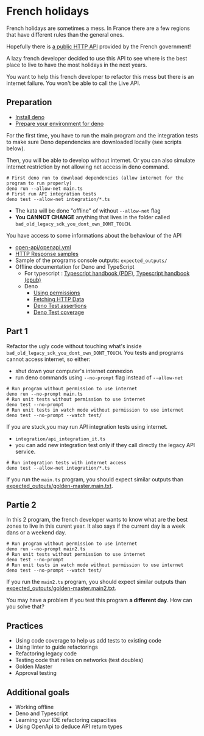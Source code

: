 # French holidays

French holidays are sometimes a mess.
In France there are a few regions that have different rules than the general ones.

Hopefully there is [a public HTTP API](https://api.gouv.fr/documentation/jours-feries) provided by the French government!

A lazy french developer decided to use this API to see where is the best place to live to have the most holidays in the next years.

You want to help this french developer to refactor this mess but there is an internet failure.
You won't be able to call the Live API.

## Preparation


- [Install deno](https://deno.land/#installation)
- [Prepare your environment for deno](https://deno.land/manual@v1.25.2/getting_started/setup_your_environment)

For the first time, you have to run the main program and the integration tests to make sure Deno dependencies are downloaded locally (see scripts below).

Then, you will be able to develop without internet.
Or you can also simulate internet restriction by not allowing net access in deno command.

```shell
# First deno run to download dependencies (allow internet for the program to run properly)
deno run --allow-net main.ts
# First run API integration tests
deno test --allow-net integration/*.ts
```

- The kata will be done "offline" of without `--allow-net` flag
- **You CANNOT CHANGE** anything that lives in the folder called `bad_old_legacy_sdk_you_dont_own_DONT_TOUCH`.

You have access to some informations about the behaviour of the API

- [open-api/openapi.yml](open-api/openapi.yml)
- [HTTP Response samples](open-api/exemples/Exemples.md)
- Sample of the programs console outputs: `expected_outputs/`
- Offline documentation for Deno and TypeScript
  - For typescript : [Typescript handbook (PDF)](offline_docs/typescript-handbook.pdf), [Typescript handbook (epub)](offline_docs/typescript-handbook.epub)
  - Deno
    - [Using permissions](offline_docs/deno_permissions.md)
    - [Fetching HTTP Data](offline_docs/deno_fetch_data.md)
    - [Deno Test assertions](offline_docs/deno_testing_assertions.md)
    - [Deno Test coverage](offline_docs/deno_testing_coverage.md)


## Part 1

Refactor the ugly code without touching what's inside `bad_old_legacy_sdk_you_dont_own_DONT_TOUCH`.
You tests and programs cannot access internet, so either:
- shut down your computer's internet connexion
- run deno commands using `--no-prompt` flag instead of `--allow-net`

```shell
# Run program without permission to use internet
deno run --no-prompt main.ts
# Run unit tests without permission to use internet
deno test --no-prompt
# Run unit tests in watch mode without permission to use internet
deno test --no-prompt --watch test/
```

If you are stuck,you may run API integration tests using internet.
- `integration/api_integration_it.ts`
- you can add new integration test only if they call directly the legacy API service.

```shell
# Run integration tests with internet access
deno test --allow-net integration/*.ts

```


If you run the `main.ts` program, you should expect similar outputs than [expected_outputs/golden-master.main.txt](expected_outputs/golden-master.main.txt).


## Partie 2

In this 2 program, the french developer wants to know what are the best zones to live in this curent year.
It also says if the current day is a week dans or a weekend day.

```shell
# Run program without permission to use internet
deno run --no-prompt main2.ts
# Run unit tests without permission to use internet
deno test --no-prompt
# Run unit tests in watch mode without permission to use internet
deno test --no-prompt --watch test/
```

If you run the `main2.ts` program, you should expect similar outputs than [expected_outputs/golden-master.main2.txt](expected_outputs/golden-master.main2.txt).

You may have a problem if you test this program **a different day**. How can you solve that?

## Practices

- Using code coverage to help us add tests to existing code
- Using linter to guide refactorings
- Refactoring legacy code
- Testing code that relies on networks (test doubles)
- Golden Master
- Approval testing

## Additional goals

- Working offline
- Deno and Typescript
- Learning your IDE refactoring capacities
- Using OpenApi to deduce API return types
